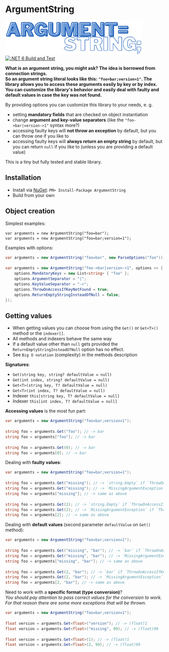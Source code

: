 # ArgumentString
![Logo](logo.png)  
[![.NET 6 Build and Test](https://github.com/jordi1988/ArgumentString/actions/workflows/dotnet6-build-and-test.yml/badge.svg)](https://github.com/jordi1988/ArgumentString/actions/workflows/dotnet6-build-and-test.yml)  

**What is an argument string, you might ask? The idea is borrowed from connection strings.  
So an argument string literal looks like this: `"foo=bar;version=1"`. The library allows you to access these arguments easily by key or by index. You can customize the library's behavior and easily deal with faulty and default values in case the key was not found.**  

By providing options you can customize this library to your needs, e. g. 
- setting **mandatory fields** that are checked on object instantiation
- change **argument and key-value separators** (like the `"foo->bar|version->1"` syntax more?)
- accessing faulty keys will **not throw an exception** by default, but you can throw one if you like to
- accessing faulty keys will **always return an empty string** by default, but you can return `null` if you like to (unless you are providing a default value)

This is a tiny but fully tested and stable library.

## Installation
- Install via [NuGet](https://www.nuget.org/packages/ArgumentString): `PM> Install-Package ArgumentString`
- Build from your own

## Object creation
Simplest examples:
``` **csharp**
var arguments = new ArgumentString("foo=bar");
var arguments = new ArgumentString("foo=bar;version=1");
```

Examples with options:
``` csharp
var arguments = new ArgumentString("foo=bar", new ParseOptions("foo"));

var arguments = new ArgumentString("foo->bar|version->1", options => { 
    options.MandatoryKeys = new List<string> { "foo" };
    options.ArgumentSeparator = "|";
    options.KeyValueSeparator = "->";
    options.ThrowOnAccessIfKeyNotFound = true;
    options.ReturnEmptyStringInsteadOfNull = false;
});
```
  
## Getting values
- When getting values you can choose from using the `Get()` or `Get<T>()` method or the `indexer[]`. 
- All methods and indexers behave the same way 
- If a default value other than `null` gets provided the `ReturnEmptyStringInsteadOfNull` option has no effect.
- See `Big O notation` (complexity) in the methods description

**Signatures**:
- `Get(string key, string? defaultValue = null)`
- `Get(int index, string? defaultValue = null)`
- `Get<T>(string key, T? defaultValue = null)`
- `Get<T>(int index, T? defaultValue = null)`
- Indexer `this[string key, T? defaultValue = null]`
- Indexer `this[int index, T? defaultValue = null]`

**Accessing values** is the most fun part:
``` csharp
var arguments = new ArgumentString("foo=bar;version=1");

string foo = arguments.Get("foo"); // -> bar
string foo = arguments["foo"]; // -> bar

string foo = arguments.Get(0); // -> bar
string foo = arguments[0]; // -> bar
```

Dealing with **faulty values**:
``` csharp
var arguments = new ArgumentString("foo=bar;version=1");

string foo = arguments.Get("missing"); // -> `string.Empty` if `ThrowOnAccessIfKeyNotFound` is false (default)
string foo = arguments.Get("missing"); // -> `MissingArgumentException` if `ThrowOnAccessIfKeyNotFound` is true
string foo = arguments["missing"]; // -> same as above

string foo = arguments.Get(2); // -> `string.Empty` if `ThrowOnAccessIfKeyNotFound` is false (default)
string foo = arguments.Get(2); // -> `MissingArgumentException` if `ThrowOnAccessIfKeyNotFound` is true
string foo = arguments[2]; // -> same as above
```

Dealing with **default values** (second parameter `defaultValue` on `Get()` method):
``` csharp
var arguments = new ArgumentString("foo=bar;version=1");

string foo = arguments.Get("missing", "bar"); // -> `bar` if `ThrowOnAccessIfKeyNotFound` is false (default)
string foo = arguments.Get("missing", "bar"); // -> `MissingArgumentException` if `ThrowOnAccessIfKeyNotFound` is true
string foo = arguments["missing", "bar"]; // -> same as above

string foo = arguments.Get(2, "bar"); // -> `bar` if `ThrowOnAccessIfKeyNotFound` is false (default)
string foo = arguments.Get(2, "bar"); // -> `MissingArgumentException` if `ThrowOnAccessIfKeyNotFound` is true
string foo = arguments[2, "bar"]; // -> same as above
```

Need to work with a **specific format (type conversion)**?  
*You should pay attention to pass correct values for the conversion to work. For that reason there are some more exceptions that will be thrown.*
``` csharp
var arguments = new ArgumentString("foo=bar;version=1");

float version = arguments.Get<float>("version"); // -> (float)1 
float version = arguments.Get<float>("missing", 99); // -> (float)99 

float version = arguments.Get<float>(1); // -> (float)1 
float version = arguments.Get<float>(2, 99); // -> (float)99 
```
